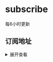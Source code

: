 # subscribe

每6小时更新

## 订阅地址
<details>
<summary>展开查看</summary>
<pre><code>

### 全部订阅：
`https://raw.githubusercontent.com/bevingt/subscribe/master/sub/all.txt`
### 适合clash的ss订阅
`https://raw.githubusercontent.com/bevingt/subscribe/master/sub/ss_removeTheProtocolIsNotAvailable.txt`
### v2ray订阅
`https://raw.githubusercontent.com/bevingt/subscribe/master/sub/v2ray-sub.txt`
### ss订阅
`https://raw.githubusercontent.com/bevingt/subscribe/master/sub/ss-sub.txt`
### ssr订阅
`https://raw.githubusercontent.com/bevingt/subscribe/master/sub/ssr-sub.txt`
### trojan订阅
`https://raw.githubusercontent.com/bevingt/subscribe/master/sub/trojan-sub.txt`

</code></pre>
</details>